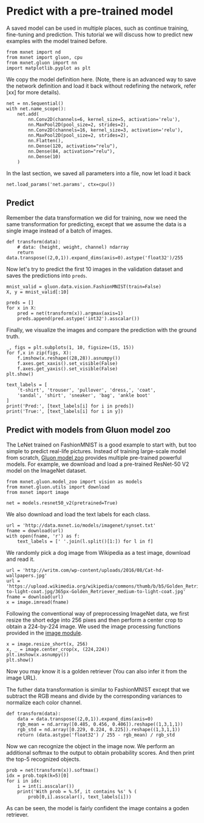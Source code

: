 # Predict with a pre-trained model

A saved model can be used in multiple places, such as continue training, fine-tuning and prediction. This tutorial we will discuss how to predict new examples with the model trained before.

```{.python .input  n=61}
from mxnet import nd
from mxnet import gluon, cpu
from mxnet.gluon import nn
import matplotlib.pyplot as plt
```

We copy the model definition here. (Note, there is an advanced way to save the network definition and load it back without redefining the network, refer [xx] for more details).

```{.python .input  n=6}
net = nn.Sequential()
with net.name_scope():
    net.add(
        nn.Conv2D(channels=6, kernel_size=5, activation='relu'),
        nn.MaxPool2D(pool_size=2, strides=2),
        nn.Conv2D(channels=16, kernel_size=3, activation='relu'),
        nn.MaxPool2D(pool_size=2, strides=2),
        nn.Flatten(),        
        nn.Dense(120, activation="relu"),
        nn.Dense(84, activation="relu"),
        nn.Dense(10)
    )
```

In the last section, we saved all parameters into a file, now let load it back

```{.python .input  n=7}
net.load_params('net.params', ctx=cpu()) 
```

## Predict

Remember the data transformation we did for training, now we need the same transformation for predicting, except that we assume the data is a single image instead of a batch of images.

```{.python .input  n=13}
def transform(data):
    # data: (height, weight, channel) ndarray
    return data.transpose((2,0,1)).expand_dims(axis=0).astype('float32')/255
```

Now let's try to predict the first 10 images in the validation dataset and saves the predictions into `preds`.

```{.python .input  n=29}
mnist_valid = gluon.data.vision.FashionMNIST(train=False)
X, y = mnist_valid[:10]

preds = []
for x in X:
    pred = net(transform(x)).argmax(axis=1)
    preds.append(pred.astype('int32').asscalar())
```

Finally, we visualize the images and compare the prediction with the ground truth.

```{.python .input  n=30}
_, figs = plt.subplots(1, 10, figsize=(15, 15))
for f,x in zip(figs, X):
    f.imshow(x.reshape((28,28)).asnumpy())
    f.axes.get_xaxis().set_visible(False)
    f.axes.get_yaxis().set_visible(False)
plt.show()

text_labels = [
    't-shirt', 'trouser', 'pullover', 'dress,', 'coat',
    'sandal', 'shirt', 'sneaker', 'bag', 'ankle boot'
]
print('Pred:', [text_labels[i] for i in preds])
print('True:', [text_labels[i] for i in y])
```

## Predict with models from Gluon model zoo


The LeNet trained on FashionMNIST is a good example to start with, but too simple to predict real-life pictures.  Instead of training large-scale model from scratch, [Gluon model zoo](https://mxnet.incubator.apache.org/api/python/gluon/model_zoo.html) provides multiple pre-trained powerful models. For example, we download and load a pre-trained ResNet-50 V2 model on the ImageNet dataset.

```{.python .input  n=47}
from mxnet.gluon.model_zoo import vision as models
from mxnet.gluon.utils import download
from mxnet import image
 
net = models.resnet50_v2(pretrained=True)
```

We also download and load the text labels for each class.

```{.python .input}
url = 'http://data.mxnet.io/models/imagenet/synset.txt'
fname = download(url)
with open(fname, 'r') as f:    
    text_labels = [' '.join(l.split()[1:]) for l in f]
```

We randomly pick a dog image from Wikipedia as a test image, download and read it.

```{.python .input  n=67}
url = 'http://writm.com/wp-content/uploads/2016/08/Cat-hd-wallpapers.jpg'
url = 'https://upload.wikimedia.org/wikipedia/commons/thumb/b/b5/Golden_Retriever_medium-to-light-coat.jpg/365px-Golden_Retriever_medium-to-light-coat.jpg'
fname = download(url)
x = image.imread(fname)

```

Following the conventional way of preprocessing ImageNet data, we first resize the short edge into 256 pixes and then perform a center crop to obtain a 224-by-224 image. We used the image processing functions provided in the [image module](https://mxnet.incubator.apache.org/api/python/image/image.html).

```{.python .input  n=68}
x = image.resize_short(x, 256)
x, _ = image.center_crop(x, (224,224))
plt.imshow(x.asnumpy())
plt.show()
```

Now you may know it is a golden retriever (You can also infer it from the image URL). 

The futher data transformation is similar to FashionMNIST except that we subtract the RGB means and divide by the corresponding variances to normalize each color channel.

```{.python .input  n=66}
def transform(data):
    data = data.transpose((2,0,1)).expand_dims(axis=0)    
    rgb_mean = nd.array([0.485, 0.456, 0.406]).reshape((1,3,1,1))
    rgb_std = nd.array([0.229, 0.224, 0.225]).reshape((1,3,1,1))
    return (data.astype('float32') / 255 - rgb_mean) / rgb_std
```

Now we can recognize the object in the image now. We perform an additional softmax to the output to obtain probability scores. And then print the top-5 recognized objects.

```{.python .input  n=79}
prob = net(transform(x)).softmax()
idx = prob.topk(k=5)[0]
for i in idx:
    i = int(i.asscalar())
    print('With prob = %.5f, it contains %s' % (
        prob[0,i].asscalar(), text_labels[i]))
```

As can be seen, the model is fairly confident the image contains a goden retriever.
